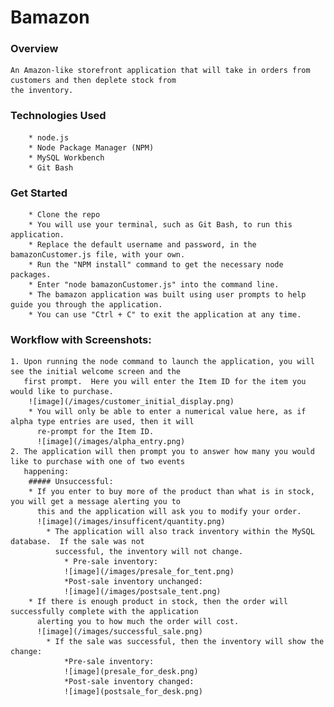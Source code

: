 # Bamazon
### Overview
```
An Amazon-like storefront application that will take in orders from customers and then deplete stock from 
the inventory.
```
### Technologies Used
```
    * node.js
    * Node Package Manager (NPM)
    * MySQL Workbench
    * Git Bash
```
### Get Started
```
    * Clone the repo
    * You will use your terminal, such as Git Bash, to run this application.
    * Replace the default username and password, in the bamazonCustomer.js file, with your own.
    * Run the "NPM install" command to get the necessary node packages.
    * Enter "node bamazonCustomer.js" into the command line.
    * The bamazon application was built using user prompts to help guide you through the application.
    * You can use "Ctrl + C" to exit the application at any time.
```

### Workflow with Screenshots:

    1. Upon running the node command to launch the application, you will see the initial welcome screen and the 
       first prompt.  Here you will enter the Item ID for the item you would like to purchase.
        ![image](/images/customer_initial_display.png)
        * You will only be able to enter a numerical value here, as if alpha type entries are used, then it will 
          re-prompt for the Item ID.
          ![image](/images/alpha_entry.png)
    2. The application will then prompt you to answer how many you would like to purchase with one of two events 
       happening:
        ##### Unsuccessful:
        * If you enter to buy more of the product than what is in stock, you will get a message alerting you to 
          this and the application will ask you to modify your order.
          ![image](/images/insufficent/quantity.png)
            * The application will also track inventory within the MySQL database.  If the sale was not 
              successful, the inventory will not change.
                * Pre-sale inventory:
                ![image](/images/presale_for_tent.png)
                *Post-sale inventory unchanged:
                ![image](/images/postsale_tent.png)
        * If there is enough product in stock, then the order will successfully complete with the application 
          alerting you to how much the order will cost.
          ![image](/images/successful_sale.png)
            * If the sale was successful, then the inventory will show the change:
                *Pre-sale inventory:
                ![image](presale_for_desk.png)
                *Post-sale inventory changed:
                ![image](postsale_for_desk.png)
